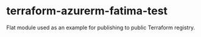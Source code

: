 # terraform-azurerm-fatima-test
Flat module used as an example for publishing to public Terraform registry.
